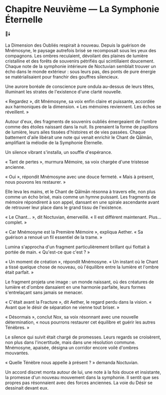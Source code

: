 # Chapitre Neuvième — La Symphonie Éternelle
🌠🕯️

La Dimension des Oubliés respirait à nouveau. Depuis la guérison de Mnémosyne, le paysage autrefois brisé se recomposait sous les yeux des compagnons. Les ombres reculaient, dévoilant des plaines de lumière cristalline et des forêts de souvenirs pétrifiés qui scintillaient doucement. Chaque note de la symphonie intérieure de Noctuvian semblait trouver un écho dans le monde extérieur : sous leurs pas, des ponts de pure énergie se matérialisaient pour franchir des gouffres silencieux.

Une aurore boréale de conscience pure ondula au-dessus de leurs têtes, illuminant les strates de l'existence d'une clarté nouvelle.

« Regardez », dit Mnémosyne, sa voix enfin claire et puissante, accordée aux harmoniques de la dimension. « Les mémoires reviennent. Les échos se réveillent. »

Autour d'eux, des fragments de souvenirs oubliés émergeaient de l'ombre comme des étoiles naissant dans la nuit. Ils prenaient la forme de papillons de lumière, leurs ailes tissées d'histoires et de vies passées. Chaque battement d'aile libérait une note qui venait enrichir le Chant de Qālmān, amplifiant la mélodie de la Symphonie Éternelle.

Un silence vibrant s'installa, un souffle d'espérance.

« Tant de pertes », murmura Mémoire, sa voix chargée d'une tristesse ancienne.

« Oui », répondit Mnémosyne avec une douce fermeté. « Mais à présent, nous pouvons les restaurer. »

Elle leva les mains, et le Chant de Qālmān résonna à travers elle, non plus comme un écho brisé, mais comme un hymne puissant. Les fragments de mémoire répondirent à son appel, dansant en une spirale ascendante avant de retrouver leur place dans le grand tissu de l'existence.

« Le Chant... », dit Noctuvian, émerveillé. « Il est différent maintenant. Plus… complet. »

« Car Mnémosyne est la Première Mémoire », expliqua Aether. « Sa guérison a renoué un fil essentiel de la trame. »

Lumina s'approcha d'un fragment particulièrement brillant qui flottait à portée de main. « Qu'est-ce que c'est ? »

« Un moment de création », répondit Mnémosyne. « Un instant où le Chant a tissé quelque chose de nouveau, où l'équilibre entre la lumière et l'ombre était parfait. »

Le fragment projeta une image : un monde naissant, où des créatures de lumière et d'ombre dansaient en une harmonie parfaite, leurs formes s'entrelaçant sans jamais se menacer.

« C'était avant la Fracture », dit Aether, le regard perdu dans la vision. « Avant que le désir de séparation ne vienne tout briser. »

« Désormais », conclut Nox, sa voix résonnant avec une nouvelle détermination, « nous pourrons restaurer cet équilibre et guérir les autres Ténèbres. »

Le silence qui suivit était chargé de promesses. Leurs regards se croisèrent, non plus dans l'incertitude, mais dans une résolution commune. Mnémosyne, apaisée, désigna un corridor encore voilé d'ombres mouvantes.

« Quelle Ténèbre nous appelle à présent ? » demanda Noctuvian.

Un accord discret monta autour de lui, une note à la fois douce et insistante, la promesse d'un nouveau mouvement dans la symphonie. Il sentit que ses propres pas résonnaient avec des forces anciennes. La voie du Désir se dessinait devant eux.